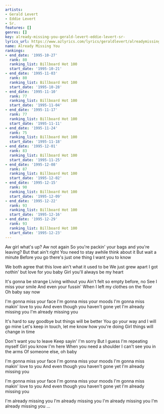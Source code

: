 ```yaml
---
artists:
- Gerald Levert
- Eddie Levert
- Sr.
features: []
genres: []
key: already-missing-you-gerald-levert-eddie-levert-sr-
lyrics_url: https://www.azlyrics.com/lyrics/geraldlevert/alreadymissingyou.html
name: Already Missing You
rankings:
- end_date: '1995-10-27'
  rank: 80
  ranking_list: Billboard Hot 100
  start_date: '1995-10-21'
- end_date: '1995-11-03'
  rank: 80
  ranking_list: Billboard Hot 100
  start_date: '1995-10-28'
- end_date: '1995-11-10'
  rank: 77
  ranking_list: Billboard Hot 100
  start_date: '1995-11-04'
- end_date: '1995-11-17'
  rank: 77
  ranking_list: Billboard Hot 100
  start_date: '1995-11-11'
- end_date: '1995-11-24'
  rank: 75
  ranking_list: Billboard Hot 100
  start_date: '1995-11-18'
- end_date: '1995-12-01'
  rank: 83
  ranking_list: Billboard Hot 100
  start_date: '1995-11-25'
- end_date: '1995-12-08'
  rank: 87
  ranking_list: Billboard Hot 100
  start_date: '1995-12-02'
- end_date: '1995-12-15'
  rank: 90
  ranking_list: Billboard Hot 100
  start_date: '1995-12-09'
- end_date: '1995-12-22'
  rank: 93
  ranking_list: Billboard Hot 100
  start_date: '1995-12-16'
- end_date: '1995-12-29'
  rank: 93
  ranking_list: Billboard Hot 100
  start_date: '1995-12-23'
---
```


Aw girl what's up? Aw not again
So you're packin' your bags and you're leaving?
But that ain't right
You need to stay awhile think about it
But wait a minute
Before you go there's just one thing I want you to know

We both agree that this love ain't what it used to be
We just grew apart
I got nothin' but love for you baby
Girl you'll always be my heart

It's gonna be strange
Living without you
Ain't felt so empty before, no
See I miss your smile
And even your fussin'
When I left my clothes on the floor
Oh baby say now

I'm gonna miss your face
I'm gonna miss your moods
I'm gonna miss makin' love to you
And even though you haven't gone yet
I'm already missing you
I'm already missing you

It's hard to say goodbye but things will be better
You go your way and I will go mine
Let's keep in touch, let me know how you're doing
Girl things will change in time

Don't want you to leave
Keep sayin' I'm sorry
But I guess I'm repeating myself
Girl you know I'm here
When you need a shoulder
I can't see you in the arms
Of someone else, oh baby

I'm gonna miss your face
I'm gonna miss your moods
I'm gonna miss makin' love to you
And even though you haven't gone yet
I'm already missing you

I'm gonna miss your face
I'm gonna miss your moods
I'm gonna miss makin' love to you
And even though you haven't gone yet
I'm already missing you

I'm already missing you
I'm already missing you
I'm already missing you
I'm already missing you
...



